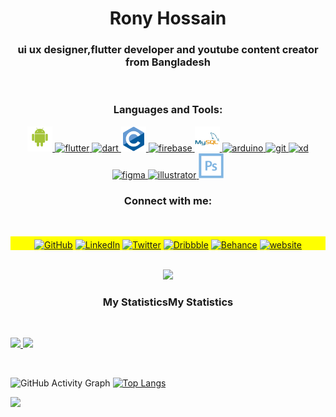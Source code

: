 <h1 align="center">
  <b> Rony Hossain</b>
</h1>


<h3 align="center"> ui ux designer,flutter developer and youtube content creator  from Bangladesh</h3>



<br>

<h3 align="center">Languages and Tools:</h3>
<p align="center"> <a href="https://developer.android.com" target="_blank" rel="noreferrer"> <img src="https://raw.githubusercontent.com/devicons/devicon/master/icons/android/android-original-wordmark.svg" alt="android" width="40" height="40"/> </a> <a href="https://flutter.dev" target="_blank" rel="noreferrer"> <img src="https://www.vectorlogo.zone/logos/flutterio/flutterio-icon.svg" alt="flutter" width="40" height="40"/> </a> <a href="https://dart.dev" target="_blank" rel="noreferrer"> <img src="https://www.vectorlogo.zone/logos/dartlang/dartlang-icon.svg" alt="dart" width="40" height="40"/> </a> <a href="https://www.cprogramming.com/" target="_blank" rel="noreferrer"> <img src="https://raw.githubusercontent.com/devicons/devicon/master/icons/c/c-original.svg" alt="c" width="40" height="40"/> </a> <a href="https://firebase.google.com/" target="_blank" rel="noreferrer"> <img src="https://www.vectorlogo.zone/logos/firebase/firebase-icon.svg" alt="firebase" width="40" height="40"/> </a> <a href="https://www.mysql.com/" target="_blank" rel="noreferrer"> <img src="https://raw.githubusercontent.com/devicons/devicon/master/icons/mysql/mysql-original-wordmark.svg" alt="mysql" width="40" height="40"/> </a> <a href="https://www.arduino.cc/" target="_blank" rel="noreferrer"> <img src="https://cdn.worldvectorlogo.com/logos/arduino-1.svg" alt="arduino" width="40" height="40"/> </a> <a href="https://git-scm.com/" target="_blank" rel="noreferrer"> <img src="https://www.vectorlogo.zone/logos/git-scm/git-scm-icon.svg" alt="git" width="40" height="40"/> </a> <a href="https://www.adobe.com/products/xd.html" target="_blank" rel="noreferrer"> <img src="https://cdn.worldvectorlogo.com/logos/adobe-xd.svg" alt="xd" width="40" height="40"/> </a> <a href="https://www.figma.com/" target="_blank" rel="noreferrer"> <img src="https://www.vectorlogo.zone/logos/figma/figma-icon.svg" alt="figma" width="40" height="40"/> </a> <a href="https://www.adobe.com/in/products/illustrator.html" target="_blank" rel="noreferrer"> <img src="https://www.vectorlogo.zone/logos/adobe_illustrator/adobe_illustrator-icon.svg" alt="illustrator" width="40" height="40"/> </a> <a href="https://www.photoshop.com/en" target="_blank" rel="noreferrer"> <img src="https://raw.githubusercontent.com/devicons/devicon/master/icons/photoshop/photoshop-line.svg" alt="photoshop" width="40" height="40"/> </a> </p> 

<h3 align="center">Connect with me:</h3>
<br>
<p align="center" style="background-color:yellow; padding-top:5px;">
 <a href="https://github.com/Ronyinfu"><img src="https://i.ibb.co/tXhy23t/github.png" alt="GitHub" width='40px' targer="blank"></a>
  <a href="https://www.linkedin.com/in/ronyinfu"><img src="https://i.ibb.co/0YMdFJz/linkedin.png" alt="LinkedIn" width='40px' targer="blank"></a>
 <a href=""><img src="https://i.ibb.co/sJQ1pgn/twitter.png" alt="Twitter" width='40px' targer="blank"></a>
  <a href="https://dribbble.com/ronyinfu"><img src="https://i.ibb.co/9wNQ99t/dribbble.png" alt="Dribbble" width='40px' targer="blank"></a>
  <a href="https://www.behance.net/ronyinfu"><img src="https://i.ibb.co/WxsR6TZ/225097.png" alt="Behance" width='40px' targer="blank"></a>
  <a href=""><img src="https://i.ibb.co/5My5Mft/website.png" alt="website" width='40px' targer="blank"></a>
</p>
<br>
<div align="center">
  <a href="https://www.youtube.com/channel/UCptYFcThdUXzIznWG4jZKxw">
    <img src="https://readme-spotify-tingz.vercel.app/api/now-playing">
  </a>
</div>
<h3 align="center">My StatisticsMy Statistics</h3>
<br/>
<p align="left">
  <a href="https://github.com/ronyinfu/">
  <img width="49.5%" src="https://github-readme-stats.vercel.app/api?username=ronyinfu&show_icons=true&theme=gruvbox&hide_border=true" />
    <img width="49.5%" src="https://github-readme-streak-stats.herokuapp.com/?user=ronyinfu&theme=gruvbox&hide_border=true" />
  </a>
</p>
<br>

![GitHub Activity Graph](https://activity-graph.herokuapp.com/graph?username=ronyinfu)
[![Top Langs](https://github-readme-stats.vercel.app/api/top-langs/?username=ronyinfu)](https://github.com/anuraghazra/github-readme-stats)

<img src="https://komarev.com/ghpvc/?username=ronyinfu">











